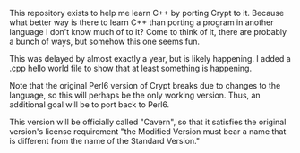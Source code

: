 This repository exists to help me learn C++ by porting Crypt to it. Because what better way is there to learn C++ than porting a program in another language I don't know much of to it? Come to think of it, there are probably a bunch of ways, but somehow this one seems fun.

This was delayed by almost exactly a year, but is likely happening. I added a .cpp hello world file to show that at least something is happening.

Note that the original Perl6 version of Crypt breaks due to changes to the language, so this will perhaps be the only working version. Thus, an additional goal will be to port back to Perl6.

This version will be officially called "Cavern", so that it satisfies the original version's license requirement "the Modified Version must bear a name that is different from the name of the Standard Version."
